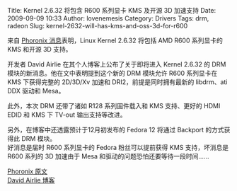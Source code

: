 Title: Kernel 2.6.32 将包含 R600 系列显卡 KMS 及开源 3D 加速支持
Date: 2009-09-09 10:33
Author: lovenemesis
Category: Drivers
Tags: drm, radeon
Slug: kernel-2632-will-has-kms-and-oss-3d-for-r600

来自 [Phoronix
消息](http://www.phoronix.com/scan.php?page=news_item&px=NzUxNg)表明，Linux
Kernel 2.6.32 将包括 AMD R600 系列显卡的 KMS 和开源 3D 支持。

开发者 David Airlie 在其个人博客上公布了关于即将进入 Kernel 2.6.32 的
DRM 模块的新消息。他在文中表明提到这个新的 DRM 模块允许 R600 系列显卡在
KMS 下获得完整的 2D/3D/Xv 加速和 DRI2，前提是同时拥有最新的 libdrm、ati
DDX 驱动和 Mesa。

此外，本次 DRM 还带了诸如 R128 系列固件载入和 KMS 支持、更好的 HDMI EDID
和 KMS 下 TV-out 输出支持等改进。

另外，在博客中还透露预计于12月初发布的 Fedora 12 将通过 Backport
的方式获得此 DRM 模块。  
好消息是届时 R600 系列显卡的 Fedora 粉丝可以提前获得 KMS 支持，坏消息是
R600 系列的 3D 加速由于 Mesa 和驱动的问题恐怕还要等待一段时间……

[Phoronix
原文](http://www.phoronix.com/scan.php?page=news_item&px=NzUxNg)  
[David Airlie 博客](http://airlied.livejournal.com/68097.html)
